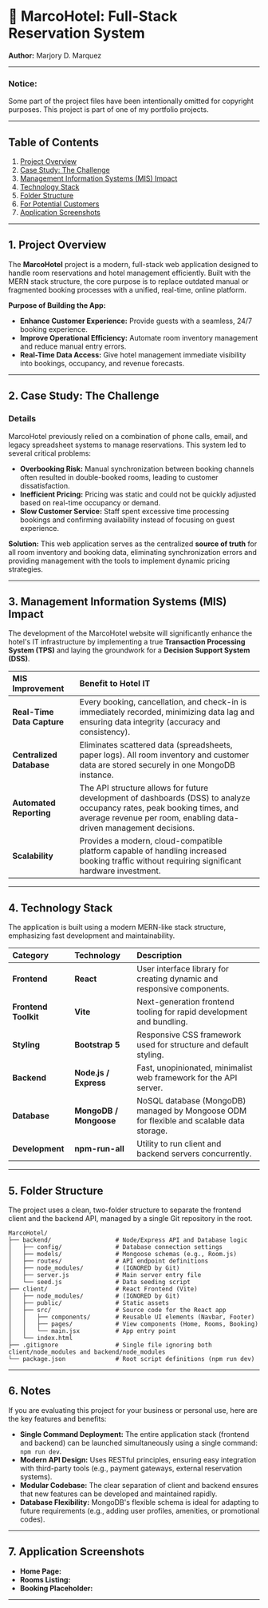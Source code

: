 
# 🏨 MarcoHotel: Full-Stack Reservation System

**Author:** Marjory D. Marquez

---
### Notice:
Some part of the project files have been intentionally omitted for copyright purposes. This project is part of one of my portfolio projects.


---

## Table of Contents

1.  [Project Overview](#project-overview)
2.  [Case Study: The Challenge](#case-study-the-challenge)
3.  [Management Information Systems (MIS) Impact](#management-information-systems-mis-impact)
4.  [Technology Stack](#technology-stack)
5.  [Folder Structure](#folder-structure)
6.  [For Potential Customers](#for-potential-customers)
7.  [Application Screenshots](#application-screenshots)


---

## 1. Project Overview

The **MarcoHotel** project is a modern, full-stack web application designed to handle room reservations and hotel management efficiently. Built with the MERN stack structure, the core purpose is to replace outdated manual or fragmented booking processes with a unified, real-time, online platform.

**Purpose of Building the App:**
* **Enhance Customer Experience:** Provide guests with a seamless, 24/7 booking experience.
* **Improve Operational Efficiency:** Automate room inventory management and reduce manual entry errors.
* **Real-Time Data Access:** Give hotel management immediate visibility into bookings, occupancy, and revenue forecasts.

---

## 2. Case Study: The Challenge

### Details

MarcoHotel previously relied on a combination of phone calls, email, and legacy spreadsheet systems to manage reservations. This system led to several critical problems:

* **Overbooking Risk:** Manual synchronization between booking channels often resulted in double-booked rooms, leading to customer dissatisfaction.
* **Inefficient Pricing:** Pricing was static and could not be quickly adjusted based on real-time occupancy or demand.
* **Slow Customer Service:** Staff spent excessive time processing bookings and confirming availability instead of focusing on guest experience.

**Solution:** This web application serves as the centralized **source of truth** for all room inventory and booking data, eliminating synchronization errors and providing management with the tools to implement dynamic pricing strategies.

---

## 3. Management Information Systems (MIS) Impact

The development of the MarcoHotel website will significantly enhance the hotel's IT infrastructure by implementing a true **Transaction Processing System (TPS)** and laying the groundwork for a **Decision Support System (DSS)**.

| MIS Improvement | Benefit to Hotel IT |
| :--- | :--- |
| **Real-Time Data Capture** | Every booking, cancellation, and check-in is immediately recorded, minimizing data lag and ensuring data integrity (accuracy and consistency). |
| **Centralized Database** | Eliminates scattered data (spreadsheets, paper logs). All room inventory and customer data are stored securely in one MongoDB instance. |
| **Automated Reporting** | The API structure allows for future development of dashboards (DSS) to analyze occupancy rates, peak booking times, and average revenue per room, enabling data-driven management decisions. |
| **Scalability** | Provides a modern, cloud-compatible platform capable of handling increased booking traffic without requiring significant hardware investment. |

---

## 4. Technology Stack

The application is built using a modern MERN-like stack structure, emphasizing fast development and maintainability.

| Category | Technology | Description |
| :--- | :--- | :--- |
| **Frontend** | **React** | User interface library for creating dynamic and responsive components. |
| **Frontend Toolkit**| **Vite** | Next-generation frontend tooling for rapid development and bundling. |
| **Styling** | **Bootstrap 5** | Responsive CSS framework used for structure and default styling. |
| **Backend** | **Node.js / Express** | Fast, unopinionated, minimalist web framework for the API server. |
| **Database** | **MongoDB / Mongoose**| NoSQL database (MongoDB) managed by Mongoose ODM for flexible and scalable data storage. |
| **Development** | **npm-run-all** | Utility to run client and backend servers concurrently. |

---

## 5. Folder Structure

The project uses a clean, two-folder structure to separate the frontend client and the backend API, managed by a single Git repository in the root.

```
MarcoHotel/
├── backend/                  # Node/Express API and Database logic
│   ├── config/               # Database connection settings
│   ├── models/               # Mongoose schemas (e.g., Room.js)
│   ├── routes/               # API endpoint definitions
│   ├── node_modules/         # (IGNORED by Git)
│   ├── server.js             # Main server entry file
│   └── seed.js               # Data seeding script
├── client/                   # React Frontend (Vite)
│   ├── node_modules/         # (IGNORED by Git)
│   ├── public/               # Static assets
│   ├── src/                  # Source code for the React app
│   │   ├── components/       # Reusable UI elements (Navbar, Footer)
│   │   ├── pages/            # View components (Home, Rooms, Booking)
│   │   └── main.jsx          # App entry point
│   └── index.html
├── .gitignore                # Single file ignoring both client/node_modules and backend/node_modules
└── package.json              # Root script definitions (npm run dev)
```

---

## 6. Notes

If you are evaluating this project for your business or personal use, here are the key features and benefits:

* **Single Command Deployment:** The entire application stack (frontend and backend) can be launched simultaneously using a single command: `npm run dev`.
* **Modern API Design:** Uses RESTful principles, ensuring easy integration with third-party tools (e.g., payment gateways, external reservation systems).
* **Modular Codebase:** The clear separation of client and backend ensures that new features can be developed and maintained rapidly.
* **Database Flexibility:** MongoDB's flexible schema is ideal for adapting to future requirements (e.g., adding user profiles, amenities, or promotional codes).

---

## 7. Application Screenshots

* **Home Page:** 
* **Rooms Listing:** 
* **Booking Placeholder:** 

---
